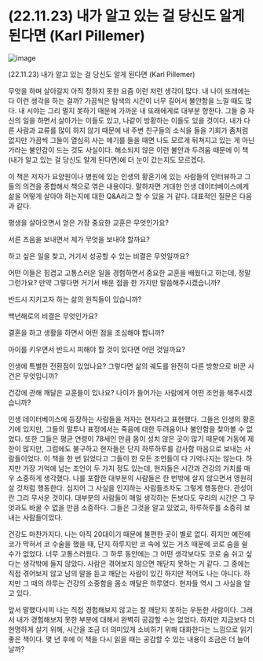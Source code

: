 # (22.11.23) 내가 알고 있는 걸 당신도 알게 된다면 (Karl Pillemer)


![image](https://user-images.githubusercontent.com/43941383/203472052-e413ad24-a0e7-4abb-bcee-e022848a2be0.jpeg)

(22.11.23) 내가 알고 있는 걸 당신도 알게 된다면 (Karl Pillemer)

무엇을 하며 살아갈지 아직 정하지 못한 요즘 이런 저런 생각이 많다. 내 나이 또래에는 다 이런 생각을 하는 걸까? 가끔씩은 탐색의 시간이 너무 길어서 불안함을 느낄 때도 많다. 내 시야는 그리 멀지 못하기 때문에 가까운 내 또래에게로 대부분 향한다. 그들 중 자신의 일을 하면서 살아가는 이들도 있고, 나같이 방황하는 이들도 있을 것이다. 내가 다른 사람과 교류를 많이 하지 않기 때문에 내 주변 친구들의 소식을 들을 기회가 좀처럼 없지만 가끔씩 그들이 열심히 사는 얘기를 들을 때면 나도 모르게 뒤쳐지고 있는 게 아닌가라는 불안감이 드는 것도 사실이다. 해소되지 않은 이런 불안과 두려움 때문에 이 책(내가 알고 있는 걸 당신도 알게 된다면)에 더 눈이 갔는지도 모르겠다.

이 책은 저자가 요양원이나 병원에 있는 인생의 황혼기에 있는 사람들의 인터뷰하고 그들의 의견을 종합해서 책으로 엮은 내용이다. 말하자면 거대한 인생 데이터베이스에게 삶을 어떻게 살아야 하는지에 대한 Q&A라고 할 수 있을 거 같다. 대표적인 질문은 다음과 같다.

평생을 살아오면서 얻은 가장 중요한 교훈은 무엇인가요?

서른 즈음을 보내면서 제가 무엇을 보내야 할까요?

하고 싶은 일을 찾고, 거기서 성공할 수 있는 비결은 무엇일까요?

어떤 이들은 힘겹고 고통스러운 일을 경험하면서 중요한 교훈을 배웠다고 하는데, 정말 그런가요? 만약 그렇다면 거기서 배운 점을 한 가지만 말씀해주시겠습니까?

반드시 지키고자 하는 삶의 원칙들이 있습니까?

백년해로의 비결은 무엇인가요?

결혼을 하고 생활을 하면서 어떤 점을 조심해야 합니까?

아이를 키우면서 반드시 피해야 할 것이 있다면 어떤 것일까요?

인생에 특별한 전환점이 있었나요? 그렇다면 삶의 궤도를 완전히 다른 방향으로 바꾼 사건은 무엇입니까?

건강에 관해 깨달은 교훈들이 있나요? 나이가 들어가는 사람에게 어떤 조언을 해주시겠습니까?

인생 데이터베이스에 등장하는 사람들을 저자는 현자라고 표현했다. 그들은 인생의 황혼기에 있지만, 그들의 말투나 표정에서는 죽음에 대한 두려움이나 불안함을 찾아볼 수 없었다. 또한 그들은 평균 연령이 78세인 만큼 몸이 성치 않은 곳이 많기 때문에 거동에 제한이 많지만, 그럼에도 불구하고 현자들은 단지 하루하루를 감사함 마음으로 보내는 사람들이었다. 이 책을 한 번 읽었다고 그들이 한 모든 조언들이 다 기억나지는 않는다. 하지만 가장 기억에 남는 조언이 두 가지 정도 있는데, 현자들은 시간과 건강의 가치를 매우 소중하게 생각했다. 나를 포함한 대부분의 사람들은 한 번밖에 살지 않으면서 영원히 살 것처럼 행동한다. 심지어 그 사실을 인지하는 사람들조차도 그렇게 행동한다. 관성이란 그리 무서운 것이다. 대부분의 사람들이 매일 생각하는 돈보다도 우리의 시간은 그 무엇과도 바꿀 수 없을 만큼 소중하다. 그들은 그것을 알고 있었고, 하루하루를 소중히 보내는 사람들이었다.

건강도 마찬가지다. 나는 아직 20대이기 때문에 불편한 곳이 별로 없다. 하지만 예전에 코가 막혀서 코 수술을 했을 때, 단지 하루지만 코 속에 있는 거즈 때문에 코로 숨을 쉴 수가 없었다. 너무 고통스러웠다. 그 하루 동안에는 그 어떤 생각보다도 코로 숨 쉬고 싶다는 생각밖에 들지 않았다. 사람은 겪어보지 않으면 깨닫지 못하는 거 같다. 그 중에는 직접 겪어보지 않고 남의 말을 듣고 깨닫는 사람이 있긴 하지만 적어도 나는 아니다. 하지만 그 때의 하루는 건강의 소중함을 몸소 깨달은 하루였다. 현자들 역시 그 사실을 알고 있다.

앞서 말했다시피 나는 직접 경험해보지 않고는 잘 깨닫지 못하는 우둔한 사람이다. 그래서 내가 경험해보지 못한 부분에 대해서 완벽히 공감할 수는 없었다. 하지만 지금보다 더 현명하게 살기 위해, 시간을 조금 더 의미있게 소비하기 위해 대화한다는 느낌으로 읽기 좋은 책이다. 몇 년 후에 이 책을 다시 읽을 때는 공감할 수 있는 내용이 조금은 더 늘어날까?

